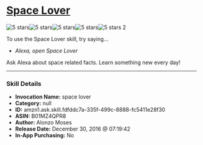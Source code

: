 # [Space Lover](http://alexa.amazon.com/#skills/amzn1.ask.skill.fdfddc7a-335f-499c-8888-fc5411e28f30)
![5 stars](../../images/ic_star_black_18dp_1x.png)![5 stars](../../images/ic_star_black_18dp_1x.png)![5 stars](../../images/ic_star_black_18dp_1x.png)![5 stars](../../images/ic_star_black_18dp_1x.png)![5 stars](../../images/ic_star_black_18dp_1x.png) 2

To use the Space Lover skill, try saying...

* *Alexa, open Space Lover*

Ask Alexa about space related facts. Learn something new every day!

***

### Skill Details

* **Invocation Name:** space lover
* **Category:** null
* **ID:** amzn1.ask.skill.fdfddc7a-335f-499c-8888-fc5411e28f30
* **ASIN:** B01MZ4QPR8
* **Author:** Alonzo Moses
* **Release Date:** December 30, 2016 @ 07:19:42
* **In-App Purchasing:** No

